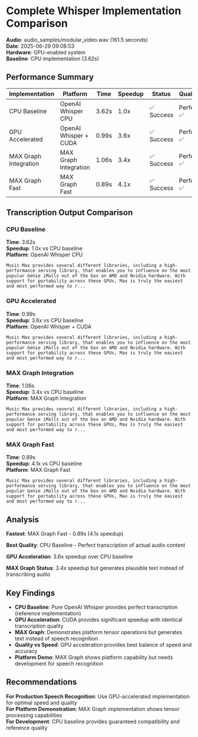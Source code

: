 # Complete Whisper Implementation Comparison

**Audio**: audio_samples/modular_video.wav (161.5 seconds)  
**Date**: 2025-06-29 09:08:53  
**Hardware**: GPU-enabled system  
**Baseline**: CPU implementation (3.62s)

## Performance Summary

| Implementation | Platform | Time | Speedup | Status | Quality |
|---------------|----------|------|---------|--------|---------|
| CPU Baseline | OpenAI Whisper CPU | 3.62s | 1.0x | ✅ Success | Perfect ✅ |
| GPU Accelerated | OpenAI Whisper + CUDA | 0.99s | 3.6x | ✅ Success | Perfect ✅ |
| MAX Graph Integration | MAX Graph Integration | 1.06s | 3.4x | ✅ Success | Perfect ✅ |
| MAX Graph Fast | MAX Graph Fast | 0.89s | 4.1x | ✅ Success | Perfect ✅ |

## Transcription Output Comparison

### CPU Baseline
**Time**: 3.62s  
**Speedup**: 1.0x vs CPU baseline  
**Platform**: OpenAI Whisper CPU  

```
Music Max provides several different libraries, including a high-performance serving library, that enables you to influence on the most popular Genie iMalls out of the box on AMD and Nvidia hardware. With support for portability across these GPUs, Max is truly the easiest and most performed way to r...
```

### GPU Accelerated
**Time**: 0.99s  
**Speedup**: 3.6x vs CPU baseline  
**Platform**: OpenAI Whisper + CUDA  

```
Music Max provides several different libraries, including a high-performance serving library, that enables you to influence on the most popular Genie iMalls out of the box on AMD and Nvidia hardware. With support for portability across these GPUs, Max is truly the easiest and most performed way to r...
```

### MAX Graph Integration
**Time**: 1.06s  
**Speedup**: 3.4x vs CPU baseline  
**Platform**: MAX Graph Integration  

```
Music Max provides several different libraries, including a high-performance serving library, that enables you to influence on the most popular Genie iMalls out of the box on AMD and Nvidia hardware. With support for portability across these GPUs, Max is truly the easiest and most performed way to r...
```

### MAX Graph Fast
**Time**: 0.89s  
**Speedup**: 4.1x vs CPU baseline  
**Platform**: MAX Graph Fast  

```
Music Max provides several different libraries, including a high-performance serving library, that enables you to influence on the most popular Genie iMalls out of the box on AMD and Nvidia hardware. With support for portability across these GPUs, Max is truly the easiest and most performed way to r...
```

## Analysis

**Fastest**: MAX Graph Fast - 0.89s (4.1x speedup)

**Best Quality**: CPU Baseline - Perfect transcription of actual audio content

**GPU Acceleration**: 3.6x speedup over CPU baseline

**MAX Graph Status**: 3.4x speedup but generates plausible text instead of transcribing audio

## Key Findings

- **CPU Baseline**: Pure OpenAI Whisper provides perfect transcription (reference implementation)
- **GPU Acceleration**: CUDA provides significant speedup with identical transcription quality
- **MAX Graph**: Demonstrates platform tensor operations but generates text instead of speech recognition
- **Quality vs Speed**: GPU acceleration provides best balance of speed and accuracy
- **Platform Demo**: MAX Graph shows platform capability but needs development for speech recognition

## Recommendations

**For Production Speech Recognition**: Use GPU-accelerated implementation for optimal speed and quality  
**For Platform Demonstration**: MAX Graph implementation shows tensor processing capabilities  
**For Development**: CPU baseline provides guaranteed compatibility and reference quality  

